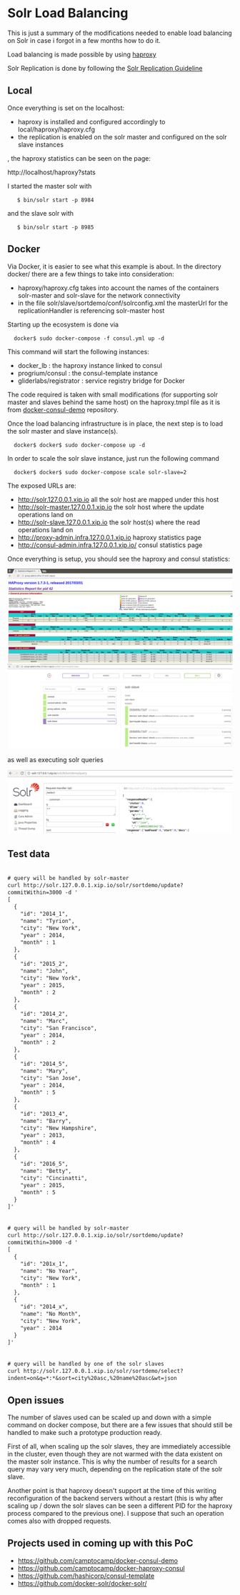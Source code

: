 Solr Load Balancing
===================


This is just a summary of the modifications needed
to enable load balancing on Solr in case i forgot in a few months how to do it.


Load balancing is made possible by using [haproxy](http://www.haproxy.org/)

Solr Replication is done by following the [Solr Replication Guideline](https://wiki.apache.org/solr/SolrReplication)

## Local

Once everything is set on the localhost:

- haproxy is installed and configured accordingly to local/haproxy/haproxy.cfg
- the replication is enabled on the solr master and configured on the solr slave instances

, the haproxy statistics can be seen on the page:

http://localhost/haproxy?stats


I started the master solr with

```
   $ bin/solr start -p 8984
```

and the slave solr with 

```
   $ bin/solr start -p 8985
```



## Docker

Via Docker, it is easier to see what this example is about.
In the directory docker/ there are a few things to take into consideration:

- haproxy/haproxy.cfg takes into account the names of the containers solr-master and solr-slave for the network connectivity
- in the file solr/slave/sortdemo/conf/solrconfig.xml the masterUrl for the replicationHandler is referencing solr-master host

Starting up the ecosystem is done via 

```
  docker$ sudo docker-compose -f consul.yml up -d
```

This command will start the following instances:

- docker_lb : the haproxy instance linked to consul
- progrium/consul : the consul-template instance
- gliderlabs/registrator : service registry bridge for Docker

The code required is taken with small modifications (for supporting solr master and slaves behind the same host) on the haproxy.tmpl 
file as it is from [docker-consul-demo](https://github.com/camptocamp/docker-consul-demo) repository.


Once the load balancing infrastructure is in place, the next step is to load the solr master and slave instance(s).

```
  docker$ docker$ sudo docker-compose up -d
```


In order to scale the solr slave instance, just run the following command


```
  docker$ docker$ sudo docker-compose scale solr-slave=2
```


The exposed URLs are:

- http://solr.127.0.0.1.xip.io all the solr host are mapped under this host
- http://solr-master.127.0.0.1.xip.io the solr host where the update operations land on
- http://solr-slave.127.0.0.1.xip.io the solr host(s) where the read operations land on
- http://proxy-admin.infra.127.0.0.1.xip.io haproxy statistics page
- http://consul-admin.infra.127.0.0.1.xip.io/ consul statistics page

Once everything is setup, you should see the haproxy and consul statistics:

![haproxy stats](img/haproxy-solr-configuration.png)
![consul stats for the solr-slave instances](img/consul-solr-slave-configuration.png)



as well as executing solr queries

![solr query](img/solr-query.png)




## Test data

```

# query will be handled by solr-master
curl http://solr.127.0.0.1.xip.io/solr/sortdemo/update?commitWithin=3000 -d '
[
  {
    "id": "2014_1",
    "name": "Tyrion",
    "city": "New York",
    "year" : 2014,
    "month" : 1
  },
  {
    "id": "2015_2",
    "name": "John",
    "city": "New York",
    "year" : 2015,
    "month" : 2
  },
  {
    "id": "2014_2",
    "name": "Marc",
    "city": "San Francisco",
    "year" : 2014,
    "month" : 2
  },
  {
    "id": "2014_5",
    "name": "Mary",
    "city": "San Jose",
    "year" : 2014,
    "month" : 5
  },
  {
    "id": "2013_4",
    "name": "Barry",
    "city": "New Hampshire",
    "year" : 2013,
    "month" : 4
  },
  {
    "id": "2016_5",
    "name": "Betty",
    "city": "Cincinatti",
    "year" : 2015,
    "month" : 5
  }
]'


# query will be handled by solr-master
curl http://solr.127.0.0.1.xip.io/solr/sortdemo/update?commitWithin=3000 -d '
[
  {
    "id": "201x_1",
    "name": "No Year",
    "city": "New York",
    "month" : 1
  },
  {
    "id": "2014_x",
    "name": "No Month",
    "city": "New York",
    "year" : 2014
  }
]'


# query will be handled by one of the solr slaves
curl http://solr.127.0.0.1.xip.io/solr/sortdemo/select?indent=on&q=*:*&sort=city%20asc,%20name%20asc&wt=json

```


## Open issues

The number of slaves used can be scaled up and down with a simple command on docker compose,
but there are a few issues that should still be handled to make such a prototype production ready.

First of all, when scaling up the solr slaves, they are immediately accessible in the cluster,
even though they are not warmed with the data existent on the master solr instance.
This is why the number of results for a search query may vary very much, depending on the replication
state of the solr slave.

Another point is that haproxy doesn't support at the time of this writing reconfiguration of the
backend servers without a restart (this is why after scaling up / down the solr slaves can be seen a different PID
for the haproxy process compared to the previous one). I suppose that such an operation comes also with
dropped requests.


## Projects used in coming up with this PoC

* https://github.com/camptocamp/docker-consul-demo
* https://github.com/camptocamp/docker-haproxy-consul
* https://github.com/hashicorp/consul-template
* https://github.com/docker-solr/docker-solr/